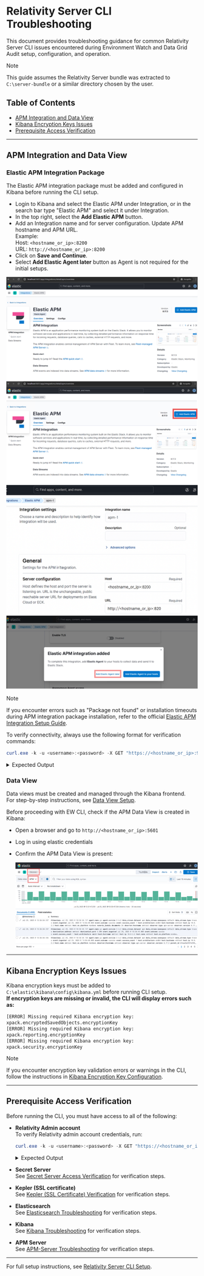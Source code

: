 # Relativity Server CLI Troubleshooting

This document provides troubleshooting guidance for common Relativity Server CLI issues encountered during Environment Watch and Data Grid Audit setup, configuration, and operation.

> [!NOTE]
> This guide assumes the Relativity Server bundle was extracted to `C:\server-bundle` or a similar directory chosen by the user.

## Table of Contents

- [APM Integration and Data View](#apm-integration-and-data-view)
- [Kibana Encryption Keys Issues](#kibana-encryption-keys-issues)
- [Prerequisite Access Verification](#prerequisite-access-verification)

---

## APM Integration and Data View

### Elastic APM Integration Package

The Elastic APM integration package must be added and configured in Kibana before running the CLI setup.

- Login to Kibana and select the Elastic APM under Integration, or in the search bar type "Elastic APM" and select it under Integration.
- In the top right, select the **Add Elastic APM** button.
- Add an Integration name and for server configuration. Update APM hostname and APM URL.  
  Example:  
  Host: `<hostname_or_ip>:8200`  
  URL: `http://<hostname_or_ip>:8200`
- Click on **Save and Continue**.
- Select **Add Elastic Agent later** button as Agent is not required for the initial setups.

![APM Integration](../../resources/troubleshooting-images/apm-integration.png)
![Add APM Integration](../../resources/troubleshooting-images/add-apm-integration.png)
![APM Integration Host Name](../../resources/troubleshooting-images/apm-integration-host-name.png)
![Agent Button](../../resources/troubleshooting-images/agent-button.png)

> [!NOTE]
> If you encounter errors such as "Package not found" or installation timeouts during APM integration package installation, refer to the official [Elastic APM Integration Setup Guide](../elasticsearch_setup_development.md#elastic-apm-integration-package).

To verify connectivity, always use the following format for verification commands:
```powershell
curl.exe -k -u <username>:<password> -X GET "https://<hostname_or_ip>:9200/"
```
<details>
<summary>Expected Output</summary>

```json
{
  "name" : "EMTTEST",
  "cluster_name" : "elasticsearch",
  "cluster_uuid" : "PwBZoINKQjGZ53WH4gFfBg",
  "version" : {
    "number" : "8.17.3",
    "build_flavor" : "default",
    "build_type" : "zip",
    "build_hash" : "a091390de485bd4b127884f7e565c0cad59b10d2",
    "build_date" : "2025-02-28T10:07:26.089129809Z",
    "build_snapshot" : false,
    "lucene_version" : "9.12.0",
    "minimum_wire_compatibility_version" : "7.17.0",
    "minimum_index_compatibility_version" : "7.0.0"
  },
  "tagline" : "You Know, for Search"
}
```
</details>

### Data View

Data views must be created and managed through the Kibana frontend.  
For step-by-step instructions, see [Data View Setup](../elasticsearch_setup_development.md#data-view-setup).

Before proceeding with EW CLI, check if the APM Data View is created in Kibana:

- Open a browser and go to `http://<hostname_or_ip>:5601`
- Log in using elastic credentials
- Confirm the APM Data View is present:

  ![dataview](../../resources/troubleshooting-images/dataview.png)

---

## Kibana Encryption Keys Issues

Kibana encryption keys must be added to `C:\elastic\kibana\config\kibana.yml` before running CLI setup.  
**If encryption keys are missing or invalid, the CLI will display errors such as:**
```
[ERROR] Missing required Kibana encryption key: xpack.encryptedSavedObjects.encryptionKey
[ERROR] Missing required Kibana encryption key: xpack.reporting.encryptionKey
[ERROR] Missing required Kibana encryption key: xpack.security.encryptionKey
```
> [!NOTE]
> If you encounter encryption key validation errors or warnings in the CLI, follow the instructions in [Kibana Encryption Key Configuration](kibana.md#missing-or-invalid-encryption-keys).

---

## Prerequisite Access Verification

Before running the CLI, you must have access to all of the following:

- **Relativity Admin account**  
  To verify Relativity admin account credentials, run:
  ```powershell
  curl.exe -k -u <username>:<password> -X GET "https://<hostname_or_ip>/Relativity.REST/API/Relativity.Services.InstanceDetails.IInstanceDetailsModule/InstanceDetailsService/GetRelativityVersionAsync"
  ```
  <details>
  <summary>Expected Output</summary>

  ```json
  {
    "Version": "24.0.0.0",
    ...
  }
  ```
  </details>

- **Secret Server**    
  See [Secret Server Access Verification](monitoring-agent-and-otel-collector.md#secret-server-access-verification) for verification steps.

- **Kepler (SSL certificate)**    
  See [Kepler (SSL Certificate) Verification](monitoring-agent-and-otel-collector.md#kepler-ssl-certificate-verification) for verification steps.

- **Elasticsearch**  
  See [Elasticsearch Troubleshooting](elasticsearch.md) for verification steps.

- **Kibana**  
  See [Kibana Troubleshooting](kibana.md) for verification steps.

- **APM Server**  
  See [APM-Server Troubleshooting](apm-server.md) for verification steps.

--- 

For full setup instructions, see [Relativity Server CLI Setup](relativity_server_cli_setup.md).

